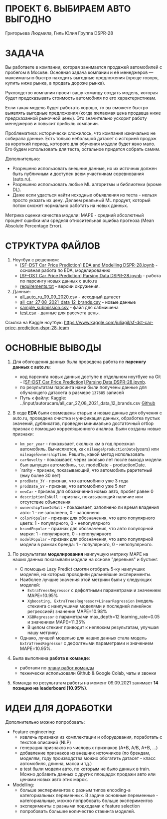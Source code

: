 # ПРОЕКТ 6. ВЫБИРАЕМ АВТО ВЫГОДНО

Григорьева Людмила, Гиль Юлия
Группа DSPR-28


# ЗАДАЧА

Вы работаете в компании, которая занимается продажей автомобилей с пробегом в Москве. Основная задача компании и её менеджеров — максимально быстро находить выгодные предложения (проще говоря, купить ниже рынка, а продать дороже рынка). 

Руководство компании просит вашу команду создать модель, которая будет предсказывать стоимость автомобиля по его характеристикам.

Если такая модель будет работать хорошо, то вы сможете быстро выявлять выгодные предложения (когда желаемая цена продавца ниже предсказанной рыночной цены). Это значительно ускорит работу менеджеров и повысит прибыль компании.

Проблематика: исторически сложилось, что компания изначально не собирала данные. Есть только небольшой датасет с историей продаж за короткий период, которого для обучения модели будет явно мало. Его будем использовать для теста, остальное придется собрать самим.

Дополнительно:
- Разрешено использовать внешние данные, но их источник должен быть публичным и доступен всем участникам соревнования (auto.ru).
- Разрешено использовать любые ML алгоритмы и библиотеки (кроме DL).
- Даже если удасться найти исходные объявления из теста - нельзя просто указать их цену. Делаем реальный ML продукт, который потом сможет нормально работать на новых данных.

Метрика оценки качества модели: MAPE - средний абсолютный процент ошибки или средняя относительная ошибка прогноза (Mean Absolute Percentage Error).


# СТРУКТУРА ФАЙЛОВ

1. Ноутбук с решением:
    - [[SF-DST Car Price Prediction] EDA and Modelling DSPR-28.ipynb](https://github.com/juliiik/SF_DSPR_28_Gil/blob/main/module_6/%5BSF-DST%20Car%20Price%20Prediction%5D%20EDA%20and%20Modelling%20DSPR-28%20.ipynb) - основная работа по EDA, моделированию
    - [[SF-DST Car Price Prediction] Parsing Data DSPR-28.ipynb](https://github.com/juliiik/SF_DSPR_28_Gil/blob/main/module_6/%5BSF-DST%20Car%20Price%20Prediction%5D%20Parsing%20Data%20DSPR-28.ipynb) - работа по парсингу новых данных с auto.ru
    - [requirements.txt](https://github.com/juliiik/SF_DSPR_28_Gil/blob/main/module_6/requirements.txt) - версии окружения.
2. Данные:
    - [all_auto_ru_09_09_2020.csv](https://github.com/juliiik/SF_DSPR_28_Gil/blob/main/module_6/all_auto_ru_09_09_2020.csv) - исходный датасет
    - [all_car_27_08_2021_data_12_brands.csv](https://github.com/juliiik/SF_DSPR_28_Gil/blob/main/module_6/all_car_27_08_2021_data_12_brands.csv) - новые данные
    - [sample_submission.csv](https://github.com/juliiik/SF_DSPR_28_Gil/blob/main/module_6/sample_submission.csv) - файл для сабмишена
    - [test.csv](https://github.com/juliiik/SF_DSPR_28_Gil/blob/main/module_6/test.csv) - данные для рассчета цены.

Ссылка на Kaggle ноутбук: https://www.kaggle.com/juliagil/sf-dst-car-price-prediction-dspr-28-team

# ОСНОВНЫЕ ВЫВОДЫ

1. Для обогощения данных была проведена работа по **парсингу данных с auto.ru**:
    - код парсинга новых данных доступе в отдельном ноутбуке на Git - [[SF-DST Car Price Prediction] Parsing Data DSPR-28.ipynb](https://github.com/juliiik/SF_DSPR_28_Gil/blob/main/module_6/%5BSF-DST%20Car%20Price%20Prediction%5D%20Parsing%20Data%20DSPR-28.ipynb).
    - по результатам парсинга нами были получены данные для обучающего датасета в размере `137685` записей
    - Путь к файлу: Kaggle: ../input/autorucars/all_car_27_08_2021_data_12_brands.csv [Github](https://github.com/juliiik/SF_DSPR_28_Gil/blob/main/module_6/all_car_27_08_2021_data_12_brands.csv)

2. В ходе **EDA** были совмещены старые и новые данные для обучения с auto.ru, проведена очистка и унификация данных, обработка пустых значений, дубликатов, проведен минимально достаточный отбор признак с помощью корреляционного анализа. Были созданы новые признаки:
    - `km_per_year` - показывает, сколько км в год проезжал автомобиль. Вычисляется, как `mileage`/`productionDate`(years) или `mileage`/`ownershipTime`. Решить, какой метод использовать
    - `carNovelty` - показывает, через сколько лет после выхода модели был выпущен автомобиль, т.е. modelDate - productionDate. 
    - `rarity - признак, показывающий, что автомобиль раритетный (ему более 30 лет)
    - `prodDate_3Y` - признак, что автомобилю уже 3 года
    - `prodDate_5Y` - признак, что автомобилю уже 5 лет
    - `newCar` - признак для обозначения новых авто, пробег равен 0
    - `descriptionIsNull` - признак, показывающий наличие или отсутствие объясления
    - `ownershipTimeIsNull` - показывает, заполнено ли время владения авто: 1 - не заполнено, 0 - заполнено
    - `colorPopular` - признак для обозначения, что авто популярного цвета: 1 - популярного, 0 - непопулярного
    - `brandPopular` - признак для обозначения, что авто популярной марки: 1 - популярного, 0 - непопулярного
    - `modelPopular` - признак для обозначения, что авто популярной модели в рамках бренда: 1 - популярного, 0 - непопулярного.

3. По результатам **моделирования** наилучшую метрику MAPE на наших данных показывали модели на основе "деревьев" и бустинг. 
    - С помощью Lazy Predict смогли отобрать 5-ку наилучших моделей, на которых проводили дальнейшие эксперименты. 
    - Наиболее лучшие значения этой метрики были у следующих моделей:
        - `ExtraTreesRegressor` с дефолтными параметрами и значением MAPE=10.95%
        - `Xgboosting, ExtraTreesRegressor+LinearRegression` (модель стекинга с наилучшими моделями и последней линейнок регрессией) значение MAPE=10.98%
        - `XGBRegressor` с параметрами max_depth=12 learning_rate=0.05 и значением MAPE=11.35%
        - В целом стекинг приводит к неплохим результатам, улучшая нашу метрику.  
    - Однако, лучшей моделью для наших данных стала модель `ExtraTreesRegressor` с дефолтными параметрами и значением MAPE=10.95%.
4. Была выполнена **работа в команде**:
    - работали по [плану работ команды](https://docs.google.com/spreadsheets/d/1ZNuAuKiX1eAxQJlAPlvRofNXmlvBpAK3i5o6QDyCOw0/edit?usp=sharing0)
    - технически использовали Github & Google Colab, чаты и звонки
5. Команда по результатам работы на момент 09.09.2021 занимает **14 позицию на leaderboard (10.95%)**.


# ИДЕИ ДЛЯ ДОРАБОТКИ

Дополнительно можно попробовать:
- Feature engineering: 
    - извлечь признаки из комплектации и оборудования, поработать с текстов описаний (NLP)
    - генерация признаков из числовых признаков (A*B, A/B, A+B, ...)
    - добавление признаков из внешних источников (по брендам, моделям, году производства можно обогатить датасет - класс автомобиля, длинна, масса и тд.)
    - в test были модели авто, по которым не было данных в train. Можно добавить данных с других площадок продажи авто или ценами новых авто этих марок.
- Modelling: 
    - больше экспериментов с разным типов encoding-а категориальных переменных. В задаче основные переменные - категориальные, можно попробовать больше экспериментов
    - эксперименты с разными подходами к feature selection
    - попробовать большее количество стакинга моделей.